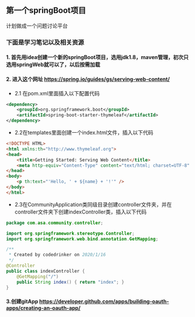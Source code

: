 ## 第一个springBoot项目  

计划做成一个问题讨论平台    

### 下面是学习笔记以及相关资源   

#### 1. 首先用idea创建一个新的springBoot项目，选用jdk1.8，maven管理，初次只选用springWeb就可以了，以后按需加载    

#### 2. 进入这个网址 https://spring.io/guides/gs/serving-web-content/     
- 2.1 在pom.xml里面插入以下配置代码
```xml
<dependency>
    <groupId>org.springframework.boot</groupId>
    <artifactId>spring-boot-starter-thymeleaf</artifactId>
</dependency>
```
- 2.2在templates里面创建一个index.html文件，插入以下代码    
```html
<!DOCTYPE HTML>
<html xmlns:th="http://www.thymeleaf.org">
<head>
    <title>Getting Started: Serving Web Content</title>
    <meta http-equiv="Content-Type" content="text/html; charset=UTF-8" />
</head>
<body>
    <p th:text="'Hello, ' + ${name} + '!'" />
</body>
</html>
```
- 2.3在CommunityApplication类同级目录创建controller文件夹，并在controller文件夹下创建indexController类，插入以下代码    
```java
package com.asa.community.controller;

import org.springframework.stereotype.Controller;
import org.springframework.web.bind.annotation.GetMapping;

/**
 * Created by codedrinker on 2020/1/16
 */
@Controller
public class indexController {
    @GetMapping("/")
    public String index() { return "index"; }
}
``` 
#### 3.创建gitApp https://developer.github.com/apps/building-oauth-apps/creating-an-oauth-app/